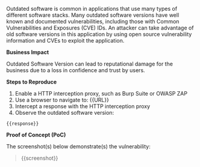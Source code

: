Outdated software is common in applications that use many types of different software stacks. Many outdated software versions have well known and documented vulnerabilities, including those with Common Vulnerabilities and Exposures (CVE) IDs. An attacker can take advantage of old software versions in this application by using open source vulnerability information and CVEs to exploit the application.

**Business Impact**

Outdated Software Version can lead to reputational damage for the business due to a loss in confidence and trust by users.

**Steps to Reproduce**

1. Enable a HTTP interception proxy, such as Burp Suite or OWASP ZAP
1. Use a browser to navigate to: {{URL}}
1. Intercept a response with the HTTP interception proxy
1. Observe the outdated software version:

```HTTP
{{response}}
```

**Proof of Concept (PoC)**

The screenshot(s) below demonstrate(s) the vulnerability:
>
> {{screenshot}}
